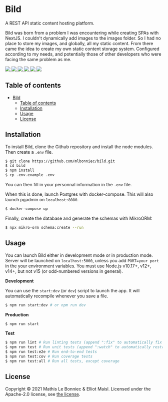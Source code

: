 # Bild

A REST API static content hosting platform.

Bild was born from a problem I was encountering while creating SPAs with NextJS. I couldn't dynamically add images to
the images folder. So I had no place to store my images, and globally, all my static content. From there came the idea
to create my own static content storage system. Configured according to my needs, and potentially those of other
developers who were facing the same problem as me.

<a href="./LICENSE" alt="License">
  <img src="https://img.shields.io/badge/License-Apache-green" />
</a>
<a href="https://github.com/mlbonniec/bild/commit/master" alt="Commits">
  <img src="https://img.shields.io/github/commit-activity/m/mlbonniec/bild" />
</a>
<a href="https://github.com/mlbonniec/bild/commit/master" alt="Last commit">
  <img src="https://img.shields.io/github/last-commit/mlbonniec/bild/master" />
</a>
<a href="https://github.com/mlbonniec/bild/graphs/contributors" alt="Contributors">
  <img src="https://img.shields.io/github/contributors/mlbonniec/bild" />
</a>
<a href="https://github.com/mlbonniec/bild/issues" alt="Issues">
  <img src="https://img.shields.io/github/issues-raw/mlbonniec/bild" />
</a>
<a href="https://github.com/mlbonniec/bild" alt="Github stars">
  <img src="https://img.shields.io/github/stars/mlbonniec/bild?style=social" />
</a>

## Table of contents

- [Bild](#bild)
  - [Table of contents](#table-of-contents)
  - [Installation](#installation)
  - [Usage](#usage)
  - [License](#license)

## Installation

To install Bild, clone the Github repository and install the node modules. Then create a `.env` file.

```bash
$ git clone https://github.com/mlbonniec/bild.git
$ cd bild
$ npm install
$ cp .env.example .env
```

You can then fill in your personnal information in the `.env` file.

When this is done, launch Postgres with docker-compose. This will also launch pgadmin on `localhost:8080`.

```bash
$ docker-compose up
```

Finally, create the database and generate the schemas with MikroORM:

```bash
$ npx mikro-orm schema:create --run
```

## Usage

You can launch Bild either in development mode or in production mode. Server will be launched on `localhost:5000`,
unless you add `PORT=your port` in the your environment variables.
You must use Node.js v10.17+, v12+, v14+, but not v15 (or odd-numbered versions in general).

**Development**

You can use the `start:dev` (or `dev`) script to launch the app. It will automatically recompile whenever you save a file.
```bash
$ npm run start:dev # or npm run dev
```

**Production**

``` bash
$ npm run start
```

**Test**

```bash
$ npm run lint # Run linting tests (append ":fix" to automatically fix most of the errors)
$ npm run test # Run unit tests (append ":watch" to automatically restrat them when a file is saved)
$ npm run test:e2e # Run end-to-end tests
$ npm run test:cov # Run coverage tests
$ npm run test:all # Run all tests, except coverage
```

## License

Copyright © 2021 Mathis Le Bonniec & Elliot Maisl. Licensed under the Apache-2.0 license, see [the license](./LICENSE).
